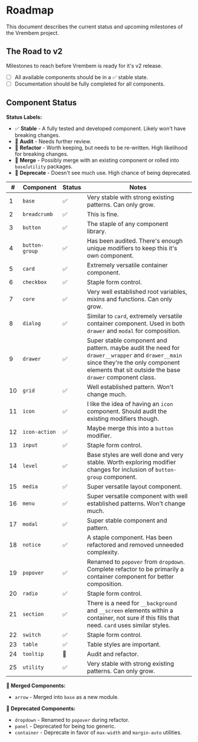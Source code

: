 # Roadmap

This document describes the current status and upcoming milestones of the Vrembem project.

## The Road to v2

Milestones to reach before Vrembem is ready for it's v2 release.

- [ ] All available components should be in a ✅ stable state.
- [ ] Documentation should be fully completed for all components.

## Component Status

**Status Labels:**

- ✅ __Stable__ - A fully tested and developed component. Likely won't have breaking changes.
- 🤔 __Audit__ - Needs further review.
- 📐 __Refactor__ - Worth keeping, but needs to be re-written. High likelihood for breaking changes.
- 🔗 __Merge__ - Possibly merge with an existing component or rolled into `base`/`utility` packages.
- 🚫 __Deprecate__ - Doesn't see much use. High chance of being deprecated.

| #   | Component      | Status | Notes                                                                                                                                                                                           |
| --- | -------------- | ------ | ----------------------------------------------------------------------------------------------------------------------------------------------------------------------------------------------- |
| 1   | `base`         | ✅      | Very stable with strong existing patterns. Can only grow.                                                                                                                                       |
| 2   | `breadcrumb`   | ✅      | This is fine.                                                                                                                                                                                   |
| 3   | `button`       | ✅      | The staple of any component library.                                                                                                                                                            |
| 4   | `button-group` | ✅      | Has been audited. There's enough unique modifiers to keep this it's own component.                                                                                                              |
| 5   | `card`         | ✅      | Extremely versatile container component.                                                                                                                                                        |
| 6   | `checkbox`     | ✅      | Staple form control.                                                                                                                                                                            |
| 7   | `core`         | ✅      | Very well established root variables, mixins and functions. Can only grow.                                                                                                                      |
| 8   | `dialog`       | ✅      | Similar to `card`, extremely versatile container component. Used in both `drawer` and `modal` for composition.                                                                                  |
| 9   | `drawer`       | ✅      | Super stable component and pattern. maybe audit the need for `drawer__wrapper` and `drawer__main` since they're the only component elements that sit outside the base `drawer` component class. |
| 10  | `grid`         | ✅      | Well established pattern. Won't change much.                                                                                                                                                    |
| 11  | `icon`         | ✅      | I like the idea of having an `icon` component. Should audit the existing modifiers though.                                                                                                      |
| 12  | `icon-action`  | ✅      | Maybe merge this into a `button` modifier.                                                                                                                                                      |
| 13  | `input`        | ✅      | Staple form control.                                                                                                                                                                            |
| 14  | `level`        | ✅      | Base styles are well done and very stable. Worth exploring modifier changes for inclusion of `button-group` component.                                                                          |
| 15  | `media`        | ✅      | Super versatile layout component.                                                                                                                                                               |
| 16  | `menu`         | ✅      | Super versatile component with well established patterns. Won't change much.                                                                                                                    |
| 17  | `modal`        | ✅      | Super stable component and pattern.                                                                                                                                                             |
| 18  | `notice`       | ✅      | A staple component. Has been refactored and removed unneeded complexity.                                                                                                                        |
| 19  | `popover`      | ✅      | Renamed to `popover` from `dropdown`. Complete refactor to be primarily a container component for better composition.                                                                           |
| 20  | `radio`        | ✅      | Staple form control.                                                                                                                                                                            |
| 21  | `section`      | ✅      | There is a need for `__background` and `__screen` elements within a container, not sure if this fills that need. `card` uses similar styles.                                                    |
| 22  | `switch`       | ✅      | Staple form control.                                                                                                                                                                            |
| 23  | `table`        | ✅      | Table styles are important.                                                                                                                                                                     |
| 24  | `tooltip`      | 📐      | Audit and refactor.                                                                                                                                                                             |
| 25  | `utility`      | ✅      | Very stable with strong existing patterns. Can only grow.                                                                                                                                       |

**🔗 Merged Components:**

- `arrow` - Merged into `base` as a new module.

**🚫 Deprecated Components:**

- `dropdown` - Renamed to `popover` during refactor.
- `panel` - Deprecated for being too generic.
- `container` - Deprecate in favor of `max-width` and `margin-auto` utilities.

